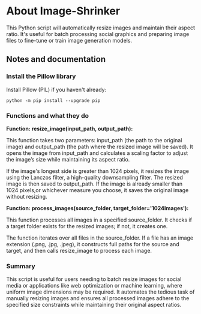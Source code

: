 # About Image-Shrinker
This Python script will automatically resize images and maintain their aspect ratio. It's useful for batch processing social graphics and preparing image files to fine-tune or train image generation models.

## Notes and documentation

### Install the Pillow library
Install Pillow (PIL) if you haven't already:

`python -m pip install --upgrade pip`

### Functions and what they do 

**Function: resize_image(input_path, output_path):**

This function takes two parameters: input_path (the path to the original image) and output_path (the path where the resized image will be saved). It opens the image from input_path and calculates a scaling factor to adjust the image’s size while maintaining its aspect ratio.

If the image's longest side is greater than 1024 pixels, it resizes the image using the Lanczos filter, a high-quality downsampling filter. The resized image is then saved to output_path. If the image is already smaller than 1024 pixels,or whichever measure you choose, it saves the original image without resizing.

**Function: process_images(source_folder, target_folder='1024Images'):**

This function processes all images in a specified source_folder. It checks if a target folder exists for the resized images; if not, it creates one.

The function iterates over all files in the source_folder. If a file has an image extension (.png, .jpg, .jpeg), it constructs full paths for the source and target, and then calls resize_image to process each image.

### Summary
This script is useful for users needing to batch resize images for social media or applications like web optimization or machine learning, where uniform image dimensions may be required. It automates the tedious task of manually resizing images and ensures all processed images adhere to the specified size constraints while maintaining their original aspect ratios.
